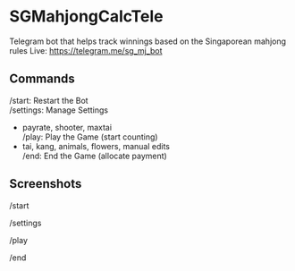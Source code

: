 # SGMahjongCalcTele
Telegram bot that helps track winnings based on the Singaporean mahjong rules
Live: https://telegram.me/sg_mj_bot

## Commands
/start: Restart the Bot<br>
/settings: Manage Settings<br>
 - payrate, shooter, maxtai<br>
/play: Play the Game (start counting)<br>
 - tai, kang, animals, flowers, manual edits<br>
/end: End the Game (allocate payment) <br>

## Screenshots
/start

/settings

/play

/end

